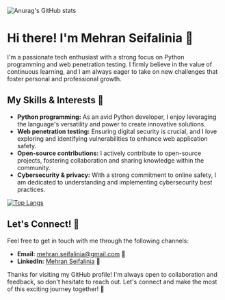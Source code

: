 <!-- GitHub Stats -->
![Anurag's GitHub stats](https://github-readme-stats.vercel.app/api?username=Mehran-Seifalinia&show_icons=true&theme=radical)

# Hi there! I'm Mehran Seifalinia 👋
I'm a passionate tech enthusiast with a strong focus on Python programming and web penetration testing. I firmly believe in the value of continuous learning, and I am always eager to take on new challenges that foster personal and professional growth.

## My Skills & Interests 🚀
- **Python programming:** As an avid Python developer, I enjoy leveraging the language's versatility and power to create innovative solutions.
- **Web penetration testing:** Ensuring digital security is crucial, and I love exploring and identifying vulnerabilities to enhance web application safety.
- **Open-source contributions:** I actively contribute to open-source projects, fostering collaboration and sharing knowledge within the community.
- **Cybersecurity & privacy:** With a strong commitment to online safety, I am dedicated to understanding and implementing cybersecurity best practices.

<!-- Top Languages -->
[![Top Langs](https://github-readme-stats.vercel.app/api/top-langs/?username=Mehran-Seifalinia&langs_count=8&layout=compact&theme=radical)](https://github.com/anuraghazra/github-readme-stats)

## Let's Connect! 🤝
Feel free to get in touch with me through the following channels:
- **Email:** mehran.seifalinia@gmail.com 📧
- **LinkedIn:** [Mehran Seifalinia](https://ir.linkedin.com/in/mehran-seifalinia-63577a1b6) 💼

Thanks for visiting my GitHub profile! I'm always open to collaboration and feedback, so don't hesitate to reach out. Let's connect and make the most of this exciting journey together! 🌟
